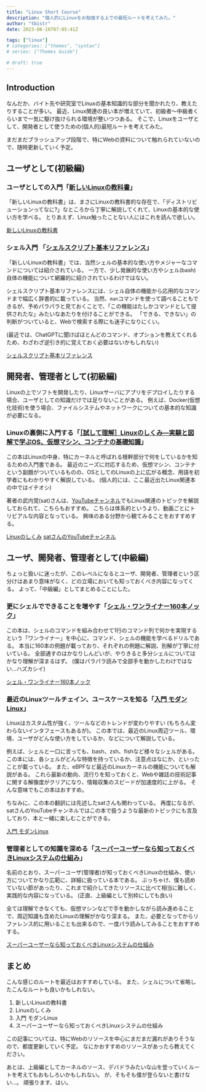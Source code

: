 ```yaml
---
title: "Linux Short Course"
description: "個人的にLinuxをお勉強する上での最短ルートを考えてみた。"
author: "tbistr"
date: 2023-06-16T07:05:41Z

tags: ["linux"]
# categories: ["themes", "syntax"]
# series: ["Themes Guide"]

# draft: true
---
```

<script async src="//cdn.embedly.com/widgets/platform.js" charset="UTF-8"></script>

## Introduction

なんだか、バイト先や研究室でLinuxの基本知識的な部分を聞かれたり、教えたりすることが多い。
最近、Linux関連の良い本が増えていて、初級者～中級者くらいまで一気に駆け抜けられる環境が整いつつある。
そこで、Linuxをユーザとして、開発者として使うための(個人的)最短ルートを考えてみた。

まだまだブラッシュアップ段階で、特にWebの資料について触れられていないので、随時更新していく予定。

## ユーザとして(初級編)

### ユーザとしての入門「[新しいLinuxの教科書](https://amzn.asia/d/4FxBUVO)」

「新しいLinuxの教科書」は、まさにLinuxの教科書的な存在で、「ディストリビューションってなに?」なところから丁寧に解説してくれて、Linuxの基本的な使い方を学べる。
とりあえず、Linux触ったことない人にはこれを読んで欲しい。

<a href="https://amzn.asia/d/4FxBUVO/" class="embedly-card">新しいLinuxの教科書</a>

### シェル入門 「[シェルスクリプト基本リファレンス](https://amzn.asia/d/060HF8n)」

「新しいLinuxの教科書」では、当然シェルの基本的な使い方やメジャーなコマンドについては紹介されている。
一方で、少し発展的な使い方やシェル(bash)自体の機能について網羅的に紹介されているわけではない。

シェルスクリプト基本リファレンスには、シェル自体の機能から応用的なコマンドまで幅広く辞書的に載っている。
当然、`man`コマンドを使って調べることもできるが、予めパラパラと見ておくことで、「この機能はたしかコマンドとして提供されたな」みたいなあたりを付けることができる。
「できる、できない」の判断がついていると、Webで検索する際にも迷子になりにくい。

(最近では、ChatGPTに聞けばほとんどのコマンド、オプションを教えてくれるため、わざわざ逆引き的に覚えておく必要はないかもしれない)

<a href="https://amzn.asia/d/0P3ifBP" class="embedly-card">シェルスクリプト基本リファレンス</a>

## 開発者、管理者として(初級編)

Linuxの上でソフトを開発したり、Linuxサーバにアプリをデプロイしたりする場合、ユーザとしての知識だけでは足りないことがある。
例えば、Docker(仮想化技術)を使う場合、ファイルシステムやネットワークについての基本的な知識が必要になる。

### Linuxの裏側に入門する「[［試して理解］Linuxのしくみ―実験と図解で学ぶOS、仮想マシン、コンテナの基礎知識](https://amzn.asia/d/hmdQjFi)」

この本はLinuxの中身、特にカーネルと呼ばれる根幹部分で何をしているかを知るための入門書である。
最近のニーズに対応するため、仮想マシン、コンテナという副題がついているものの、OSとしてのLinuxの上に広がる概念、用語を初学者にもわかりやすく解説している。
(個人的には、ここ最近出たLinux関連本の中ではイチオシ)

著者の武内覚(sat)さんは、[YouTubeチャンネル](https://www.youtube.com/@satlinuxtube5260)でもLinux関連のトピックを解説しておられて、こちらもおすすめ。
こちらは体系的というより、動画ごとにトリビアルな内容となっている。
興味のある分野から観てみることをおすすめする。

<a href="https://amzn.asia/d/3R2po8u" class="embedly-card">Linuxのしくみ</a>
<a href="https://www.youtube.com/@satlinuxtube5260" class="embedly-card">satさんのYouTubeチャンネル</a>

## ユーザ、開発者、管理者として(中級編)

ちょっと扱いに迷ったが、このレベルになるとユーザ、開発者、管理者という区分けはあまり意味がなく、どの立場においても知っておくべき内容になってくる。
よって、「中級編」としてまとめることにした。

### 更にシェルでできることを増やす「[シェル・ワンライナー160本ノック](https://amzn.asia/d/gROIdws)」

この本は、シェルのコマンドを組み合わせて1行のコマンド列で何かを実現するという「ワンライナー」を中心に、コマンド、シェルの機能を学べるドリルである。
本当に160本の例題が載っており、それぞれの例題に解説、別解が丁寧に付いている。
全部通すのはかなりしんどいが、やりきると多分シェルについてはかなり理解が深まるはず。
(僕はパラパラ読みで全部手を動かしたわけではない…ハズカシイ)

<a href="https://amzn.asia/d/evNorc6" class="embedly-card">シェル・ワンライナー160本ノック</a>

### 最近のLinuxツールチェイン、ユースケースを知る「[入門 モダンLinux](https://amzn.asia/d/7rN5Rz5)」

Linuxはカスタム性が強く、ツールなどのトレンドが変わりやすい
(もちろん変わらないインタフェースもあるが)。
この本では、最近のLinux周辺ツール、環境、ユーザがどんな使い方をしているか、などについて解説している。

例えば、シェルと一口に言っても、bash、zsh、fishなど様々なシェルがある。
この本には、各シェルがどんな特徴を持っているか、注意点はなにか、といったことが載っている。
また、eBPFなど最近のLinuxカーネルの機能についても解説がある。
これら最新の動向、流行りを知っておくと、Webや雑誌の技術記事に関する解像度がクリアになり、情報収集のスピードが加速度的に上がる。
そんな意味でもこの本はおすすめ。

ちなみに、この本の翻訳には先述したsatさんも関わっている。
再度になるが、satさんのYouTubeチャンネルではこの本で扱うような最新のトピックにも言及しており、本と一緒に楽しむことができる。

<a href="https://amzn.asia/d/7rN5Rz5" class="embedly-card">入門 モダンLinux</a>

### 管理者としての知識を深める「[スーパーユーザーなら知っておくべきLinuxシステムの仕組み](https://amzn.asia/d/2lXYISN)」

名前のとおり、スーパーユーザ(管理者)が知っておくべきLinuxの仕組み、使い方についてかなり広範に、詳細に扱っている本である。
ぶっちゃけ、僕も読めていない節があったり、これまで紹介してきたリソースに比べて相当に難しく、実践的な内容になっている。
(正直、上級編として別枠にしても良い)

全ては理解できなくても、仮想マシンなどで手を動かしながら読み進めることで、周辺知識も含めたLinuxの理解がかなり深まる。
また、必要となってからリファレンス的に用いることも出来るので、一度パラ読みしてみることをおすすめする。

<a href="https://amzn.asia/d/cIgPqfv" class="embedly-card">スーパーユーザーなら知っておくべきLinuxシステムの仕組み</a>

## まとめ

こんな感じのルートを最近はおすすめしている。
また、シェルについて省略したこんなルートも良いかもしれない。

1. 新しいLinuxの教科書
2. Linuxのしくみ
3. 入門 モダンLinux
4. スーパーユーザーなら知っておくべきLinuxシステムの仕組み

この記事については、特にWebのリソースを中心にまだまだ漏れがありそうなので、都度更新していく予定。
なにかおすすめのリソースがあったら教えてください。

あとは、上級編としてカーネルのソース、デバドラみたいな山を登っていくルートを考えてもおもしろいかもしれない。
が、そもそも僕が登らないと書けない…。
頑張ります、はい。
